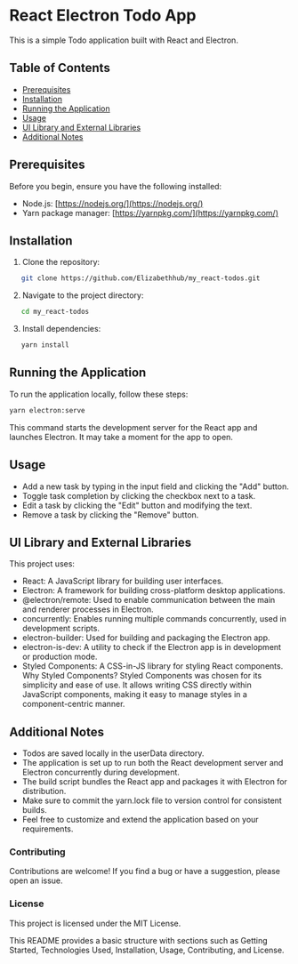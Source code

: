 # React Electron Todo App

This is a simple Todo application built with React and Electron.

## Table of Contents

- [Prerequisites](#prerequisites)
- [Installation](#installation)
- [Running the Application](#running-the-application)
- [Usage](#usage)
- [UI Library and External Libraries](#ui-library-and-external-libraries)
- [Additional Notes](#additional-notes)

## Prerequisites

Before you begin, ensure you have the following installed:

- Node.js: [https://nodejs.org/](https://nodejs.org/)
- Yarn package manager: [https://yarnpkg.com/](https://yarnpkg.com/)

## Installation

1. Clone the repository:

```bash
   git clone https://github.com/Elizabethhub/my_react-todos.git
```

2. Navigate to the project directory:

```bash
   cd my_react-todos
```

3. Install dependencies:

```bash
   yarn install
```

## Running the Application

To run the application locally, follow these steps:

```bash
yarn electron:serve
```

This command starts the development server for the React app and launches Electron. It may take a moment for the app to open.

## Usage

- Add a new task by typing in the input field and clicking the "Add" button.
- Toggle task completion by clicking the checkbox next to a task.
- Edit a task by clicking the "Edit" button and modifying the text.
- Remove a task by clicking the "Remove" button.

## UI Library and External Libraries

This project uses:

- React: A JavaScript library for building user interfaces.
- Electron: A framework for building cross-platform desktop applications.
- @electron/remote: Used to enable communication between the main and renderer processes in Electron.
- concurrently: Enables running multiple commands concurrently, used in development scripts.
- electron-builder: Used for building and packaging the Electron app.
- electron-is-dev: A utility to check if the Electron app is in development or production mode.
- Styled Components: A CSS-in-JS library for styling React components.
  Why Styled Components?
  Styled Components was chosen for its simplicity and ease of use. It allows writing CSS directly within JavaScript components, making it easy to manage styles in a component-centric manner.

## Additional Notes

- Todos are saved locally in the userData directory.
- The application is set up to run both the React development server and Electron concurrently during development.
- The build script bundles the React app and packages it with Electron for distribution.
- Make sure to commit the yarn.lock file to version control for consistent builds.
- Feel free to customize and extend the application based on your requirements.

### Contributing

Contributions are welcome! If you find a bug or have a suggestion, please open an issue.

### License

This project is licensed under the MIT License.

This README provides a basic structure with sections such as Getting Started, Technologies Used, Installation, Usage, Contributing, and License.
